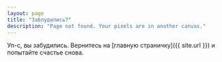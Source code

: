 ```yaml
---
layout: page
title: "Заблудились?"
description: "Page not found. Your pixels are in another canvas."
---  
```


Уп-с, вы забудились.
Вернитесь на [главную страничку]({{ site.url }}) и попытайте счастье снова.